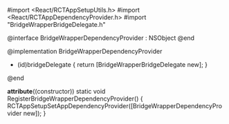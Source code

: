 #import <React/RCTAppSetupUtils.h>
#import <React/RCTAppDependencyProvider.h>
#import "BridgeWrapperBridgeDelegate.h"

@interface BridgeWrapperDependencyProvider : NSObject <RCTAppDependencyProvider>
@end

@implementation BridgeWrapperDependencyProvider

- (id<RCTBridgeDelegate>)bridgeDelegate {
  return [BridgeWrapperBridgeDelegate new];
}

@end

__attribute__((constructor))
static void RegisterBridgeWrapperDependencyProvider() {
  RCTAppSetupSetAppDependencyProvider([BridgeWrapperDependencyProvider new]);
}

